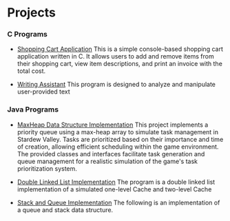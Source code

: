 # Projects

### C Programs
- [Shopping Cart Application](https://github.com/Brycekratzer/Shopping-Cart-Application)
  This is a simple console-based shopping cart application written in C. It allows users to add and remove
  items from their shopping cart, view item descriptions, and print an invoice with the total cost.
  
- [Writing Assistant](https://github.com/Brycekratzer/Writing-Assistant-C)
  This program is designed to analyze and manipulate user-provided text

### Java Programs
- [MaxHeap Data Structure Implementation](https://github.com/Brycekratzer/MaxHeap-Implementation)
  This project implements a priority queue using a max-heap array to simulate task management in Stardew Valley. Tasks are prioritized based on their importance and time of creation,          allowing efficient scheduling within the game environment. The provided classes and interfaces facilitate task generation and queue management for a realistic simulation of the game's       task prioritization system.
  
- [Double Linked List Implementation](https://github.com/Brycekratzer/Double-Linked-List-Implementation)
  The program is a double linked list implementation of a simulated one-level Cache and two-level Cache

- [Stack and Queue Implementation](https://github.com/Brycekratzer/Stack_and_Queue_Implementation)
  The following is an implementation of a queue and stack data structure.
  
      


